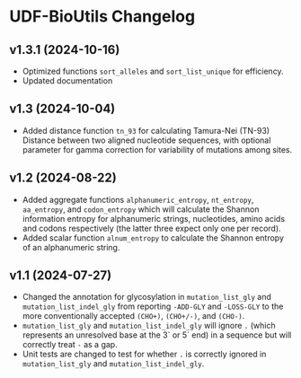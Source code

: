 # UDF-BioUtils Changelog #

## v1.3.1 (2024-10-16) ##

- Optimized functions `sort_alleles` and `sort_list_unique` for efficiency.
- Updated documentation

## v1.3 (2024-10-04) ##

- Added distance function `tn_93` for calculating Tamura-Nei (TN-93) Distance  between two aligned nucleotide sequences, with optional parameter for gamma correction for variability of mutations among sites.

## v1.2 (2024-08-22) ##

- Added aggregate functions `alphanumeric_entropy`, `nt_entropy`, `aa_entropy`, and `codon_entropy` which will calculate the Shannon information entropy for alphanumeric strings, nucleotides, amino acids and codons respectively (the latter three expect only one per record).
- Added scalar function `alnum_entropy` to calculate the Shannon entropy of an alphanumeric string.

## v1.1 (2024-07-27) ##

- Changed the annotation for glycosylation in `mutation_list_gly` and `mutation_list_indel_gly` from reporting `-ADD-GLY` and `-LOSS-GLY` to the more conventionally accepted `(CHO+)`, `(CHO+/-)`, and `(CHO-)`.
- `mutation_list_gly` and `mutation_list_indel_gly` will ignore `.` (which represents an unresolved base at the 3\` or 5\` end) in a sequence but will correctly treat `-` as a gap.
- Unit tests are changed to test for whether `.` is correctly ignored in `mutation_list_gly` and `mutation_list_indel_gly`.
